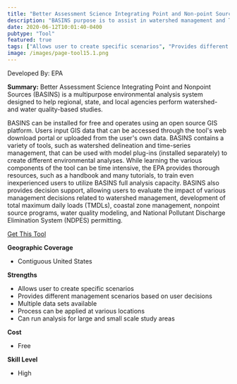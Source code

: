 ```yaml
---
title: "Better Assessment Science Integrating Point and Non-point Sources (BASIN)"
description: "BASINS purpose is to assist in watershed management and TMDL development by integrating data, tools, and models."
date: 2020-06-12T10:01:40-0400
pubtype: "Tool"
featured: true
tags: ["Allows user to create specific scenarios", "Provides different management scenarios based on user decisions", "Multiple data sets available", "Process can be applied at various locations", "Can run analysis for large and small scale study areas"]
image: /images/page-tool15.1.png
---
```

Developed By: EPA

**Summary:** Better Assessment Science Integrating Point and Nonpoint Sources (BASINS) is a multipurpose environmental analysis system designed to help regional, state, and local agencies perform watershed- and water quality-based studies. 

BASINS can be installed for free and operates using an open source GIS platform. Users input GIS data that can be accessed through the tool's web download portal or uploaded from the user's own data. BASINS contains a variety of tools, such as watershed delineation and time-series management, that can be used with model plug-ins (installed separately) to create different environmental analyses. While learning the various components of the tool can be time intensive, the EPA provides thorough resources, such as a handbook and many tutorials, to train even inexperienced users to utilize BASINS full analysis capacity.  BASINS also provides decision support, allowing users to evaluate the impact of various management decisions related to watershed management, development of total maximum daily loads (TMDLs), coastal zone management, nonpoint source programs, water quality modeling, and National Pollutant Discharge Elimination System (NDPES) permitting.


<a href="https://www.epa.gov/ceam/better-assessment-science-integrating-point-and-non-point-sources-basins" target="_blank">Get This Tool</a>

__**Geographic Coverage**__
- Contiguous United States

__**Strengths**__
-  Allows user to create specific scenarios
-  Provides different management scenarios based on user decisions
-  Multiple data sets available
-  Process can be applied at various locations
-  Can run analysis for large and small scale study areas

__**Cost**__
- Free

__**Skill Level**__
- High
